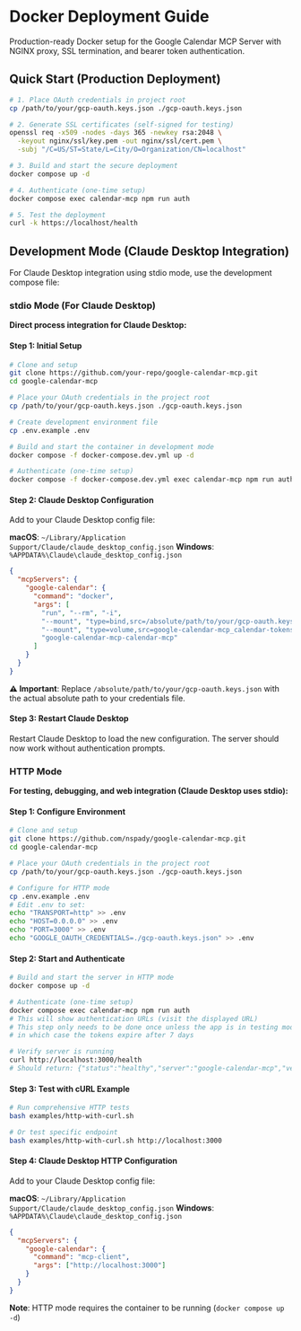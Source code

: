 # Docker Deployment Guide

Production-ready Docker setup for the Google Calendar MCP Server with NGINX proxy, SSL termination, and bearer token authentication.

## Quick Start (Production Deployment)

```bash
# 1. Place OAuth credentials in project root 
cp /path/to/your/gcp-oauth.keys.json ./gcp-oauth.keys.json

# 2. Generate SSL certificates (self-signed for testing)
openssl req -x509 -nodes -days 365 -newkey rsa:2048 \
  -keyout nginx/ssl/key.pem -out nginx/ssl/cert.pem \
  -subj "/C=US/ST=State/L=City/O=Organization/CN=localhost"

# 3. Build and start the secure deployment
docker compose up -d

# 4. Authenticate (one-time setup)
docker compose exec calendar-mcp npm run auth

# 5. Test the deployment
curl -k https://localhost/health
```

## Development Mode (Claude Desktop Integration)

For Claude Desktop integration using stdio mode, use the development compose file:

### stdio Mode (For Claude Desktop)
**Direct process integration for Claude Desktop:**

#### Step 1: Initial Setup
```bash
# Clone and setup
git clone https://github.com/your-repo/google-calendar-mcp.git
cd google-calendar-mcp

# Place your OAuth credentials in the project root
cp /path/to/your/gcp-oauth.keys.json ./gcp-oauth.keys.json

# Create development environment file
cp .env.example .env

# Build and start the container in development mode
docker compose -f docker-compose.dev.yml up -d

# Authenticate (one-time setup)
docker compose -f docker-compose.dev.yml exec calendar-mcp npm run auth
```

#### Step 2: Claude Desktop Configuration
Add to your Claude Desktop config file:

**macOS**: `~/Library/Application Support/Claude/claude_desktop_config.json`
**Windows**: `%APPDATA%\Claude\claude_desktop_config.json`

```json
{
  "mcpServers": {
    "google-calendar": {
      "command": "docker",
      "args": [
        "run", "--rm", "-i",
        "--mount", "type=bind,src=/absolute/path/to/your/gcp-oauth.keys.json,dst=/app/gcp-oauth.keys.json",
        "--mount", "type=volume,src=google-calendar-mcp_calendar-tokens,dst=/home/nodejs/.config/google-calendar-mcp",
        "google-calendar-mcp-calendar-mcp"
      ]
    }
  }
}
```

**⚠️ Important**: Replace `/absolute/path/to/your/gcp-oauth.keys.json` with the actual absolute path to your credentials file.

#### Step 3: Restart Claude Desktop
Restart Claude Desktop to load the new configuration. The server should now work without authentication prompts.

### HTTP Mode
**For testing, debugging, and web integration (Claude Desktop uses stdio):**

#### Step 1: Configure Environment
```bash
# Clone and setup
git clone https://github.com/nspady/google-calendar-mcp.git
cd google-calendar-mcp

# Place your OAuth credentials in the project root
cp /path/to/your/gcp-oauth.keys.json ./gcp-oauth.keys.json

# Configure for HTTP mode
cp .env.example .env
# Edit .env to set:
echo "TRANSPORT=http" >> .env
echo "HOST=0.0.0.0" >> .env
echo "PORT=3000" >> .env
echo "GOOGLE_OAUTH_CREDENTIALS=./gcp-oauth.keys.json" >> .env
```

#### Step 2: Start and Authenticate
```bash
# Build and start the server in HTTP mode
docker compose up -d

# Authenticate (one-time setup)
docker compose exec calendar-mcp npm run auth
# This will show authentication URLs (visit the displayed URL)
# This step only needs to be done once unless the app is in testing mode
# in which case the tokens expire after 7 days 

# Verify server is running
curl http://localhost:3000/health
# Should return: {"status":"healthy","server":"google-calendar-mcp","version":"1.3.0"}
```

#### Step 3: Test with cURL Example
```bash
# Run comprehensive HTTP tests
bash examples/http-with-curl.sh

# Or test specific endpoint
bash examples/http-with-curl.sh http://localhost:3000
```

#### Step 4: Claude Desktop HTTP Configuration
Add to your Claude Desktop config file:

**macOS**: `~/Library/Application Support/Claude/claude_desktop_config.json`
**Windows**: `%APPDATA%\Claude\claude_desktop_config.json`

```json
{
  "mcpServers": {
    "google-calendar": {
      "command": "mcp-client",
      "args": ["http://localhost:3000"]
    }
  }
}
```

**Note**: HTTP mode requires the container to be running (`docker compose up -d`)
